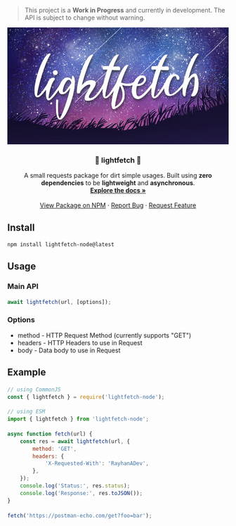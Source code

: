 > This project is a **Work in Progress** and currently in development. The API is
> subject to change without warning.

<p align="center">
  <a href="https://github.com/RayhanADev/lightfetch">
    <img src="images/lightfetch.png" alt="lightfetch-splash" width="760" height="266">
  </a>

  <h3 align="center">🌠 lightfetch 🌠</h3>

  <p align="center">
    A small requests package for dirt simple usages. Built using <strong>zero dependencies</strong> to be <strong>lightweight</strong> and <strong>asynchronous</strong>.
    <br />
    <a href="#"><strong>Explore the docs »</strong></a>
    <br />
    <br />
    <a href="https://www.npmjs.com/package/lightfetch-node">View Package on NPM</a>
		·
    <a href="https://github.com/RayhanADev/lightfetch/issues">Report Bug</a>
		·
    <a href="https://github.com/RayhanADev/lightfetch/issues">Request Feature</a>
  </p>
</p>

## Install

```sh
npm install lightfetch-node@latest
```

## Usage

### Main API

```js
await lightfetch(url, [options]);
```

### Options

-   method - HTTP Request Method (currently supports "GET")
-   headers - HTTP Headers to use in Request
-   body - Data body to use in Request

## Example

```js
// using CommonJS
const { lightfetch } = require('lightfetch-node');

// using ESM
import { lightfetch } from 'lightfetch-node';

async function fetch(url) {
	const res = await lightfetch(url, {
		method: 'GET',
		headers: {
			'X-Requested-With': 'RayhanADev',
		},
	});
	console.log('Status:', res.status);
	console.log('Response:', res.toJSON());
}

fetch('https://postman-echo.com/get?foo=bar');
```
